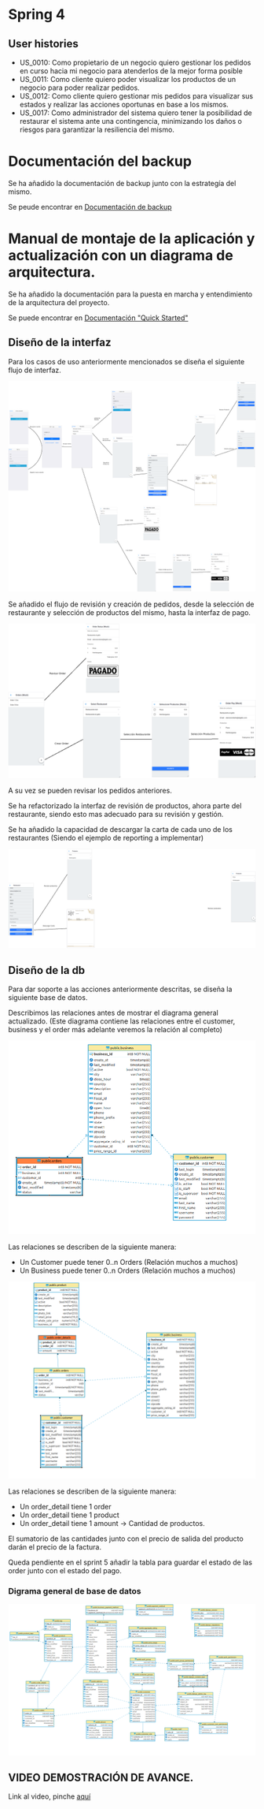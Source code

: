 # Spring 4

## User histories

- US_0010: Como propietario de un negocio quiero gestionar los pedidos en curso hacia mi negocio para atenderlos de la mejor forma posible
- US_0011: Como cliente quiero poder visualizar los productos de un negocio para poder realizar pedidos.
- US_0012: Como cliente quiero gestionar mis pedidos para visualizar sus estados y realizar las acciones oportunas en base a los mismos.
- US_0017: Como administrador del sistema quiero tener la posibilidad de restaurar el sistema ante una contingencia, minimizando los daños o riesgos para garantizar la resiliencia del mismo.

# Documentación del backup

Se ha añadido la documentación de backup junto con la estrategía del mismo.

Se peude encontrar en [Documentación de backup](https://github.com/txacon/gap-service/blob/main/BACKUP_AND_RECOVER.md)

# Manual de montaje de la aplicación y actualización con un diagrama de arquitectura.

Se ha añadido la documentación para la puesta en marcha y entendimiento de la arquitectura del proyecto.

Se puede encontrar en [Documentación "Quick Started"](https://github.com/txacon/gap-service/blob/main/README.md)

## Diseño de la interfaz

Para los casos de uso anteriormente mencionados se diseña el siguiente flujo de interfaz.

![Interfaz sprint 4](doc_images/interfaz_spring_4.png)

Se añadido el flujo de revisión y creación de pedidos, desde la selección de restaurante y selección de productos del mismo, hasta la interfaz de pago.

![Detalle de la gestión de pedidos](doc_images/detalle_order_flow.png)

A su vez se pueden revisar los pedidos anteriores.

Se ha refactorizado la interfaz de revisión de productos, ahora parte del restaurante, siendo esto mas adecuado para su revisión y gestión.

Se ha añadido la capacidad de descargar la carta de cada uno de los restaurantes (Siendo el ejemplo de reporting a implementar)

![Detalle de la gestión de productos](doc_images/detalle_gestion_productos.png)

## Diseño de la db

Para dar soporte a las acciones anteriormente descritas, se diseña la siguiente base de datos.

Describimos las relaciones antes de mostrar el diagrama general actualizado. (Este diagrama contiene las relaciones entre el customer, business y el order más adelante veremos la relación al completo)

![Detalle de las relaciones añadidas en el spring 4](doc_images/orders_db_diagram.png)

Las relaciones se describen de la siguiente manera:
 
 - Un Customer puede tener 0..n Orders (Relación muchos a muchos)
 - Un Business puede tener 0..n Orders (Relación muchos a muchos)
  
![Detalle de la relación entre order y order details](doc_images/order_with_details.png)

Las relaciones se describen de la siguiente manera:
 
 - Un order_detail tiene 1 order
 - Un order_detail tiene 1 product
 - Un order_detail tiene 1 amount -> Cantidad de productos.

El sumatorio de las cantidades junto con el precio de salida del producto darán el precio de la factura.

Queda pendiente en el sprint 5 añadir la tabla para guardar el estado de las order junto con el estado del pago.

  
### Digrama general de base de datos

![Diagrama general de DB](doc_images/db_completo_sprint4.png)

## VIDEO DEMOSTRACIÓN DE AVANCE.

Link al video, pinche [aquí](https://drive.google.com/file/d/1RY7kavPAkYY5wRdlvDaq4OpaZtZphzfe/view?usp=sharing)